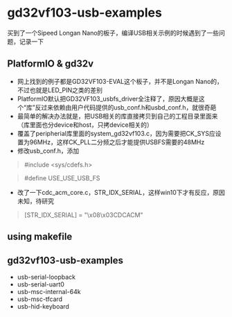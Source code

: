 # gd32vf103-usb-examples

买到了一个Sipeed Longan Nano的板子，编译USB相关示例的时候遇到了一些问题，记录一下

## PlatformIO & gd32v

* 网上找到的例子都是GD32VF103-EVAL这个板子，并不是Longan Nano的，不过也就是LED_PIN之类的差别
* PlatformIO默认把GD32VF103_usbfs_driver全注释了，原因大概是这个“库”反过来依赖由用户代码提供的usb_conf.h和usbd_conf.h，就很奇葩
* 最简单的解决办法就是，把USB相关的库直接拷贝到自己的工程目录里面来（库里面也分device和host，只拷device相关的）
* 覆盖了peripherial库里面的system_gd32vf103.c，因为需要把CK_SYS应设置为96MHz，这样CK_PLL二分频之后才能提供USBFS需要的48MHz
* 修改usb_conf.h，添加
> #include <sys/cdefs.h>

> #define USE_USE_USB_FS
* 改了一下cdc_acm_core.c，STR_IDX_SERIAL，这样win10下才有反应，原因未知，待研究
> [STR_IDX_SERIAL] = "\x08\x03CDCACM"

## using makefile

## gd32vf103-usb-examples
* usb-serial-loopback
* usb-serial-uart0
* usb-msc-internal-64k
* usb-msc-tfcard
* usb-hid-keyboard
